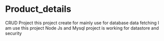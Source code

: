 # Product_details
CRUD Project
this project create for mainly use for database data fetching 
I am use this project Node Js and Mysql 
project is working for datastore and security
